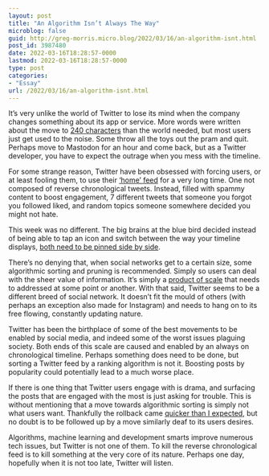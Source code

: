 ```yaml
---
layout: post
title: "An Algorithm Isn’t Always The Way"
microblog: false
guid: http://greg-morris.micro.blog/2022/03/16/an-algorithm-isnt.html
post_id: 3987480
date: 2022-03-16T18:28:57-0000
lastmod: 2022-03-16T18:28:57-0000
type: post
categories:
- "Essay"
url: /2022/03/16/an-algorithm-isnt.html
---
```

<p>It’s very unlike the world of Twitter to lose its mind when the company changes something about its app or service. More words were written about the move to <a href="https://blog.twitter.com/en_us/topics/product/2017/Giving-you-more-characters-to-express-yourself">240 characters</a> than the world needed, but most users just get used to the noise. Some throw all the toys out the pram and quit. Perhaps move to Mastodon for an hour and come back, but as a Twitter developer, you have to expect the outrage when you mess with the timeline.</p><p>For some strange reason, Twitter have been obsessed with forcing users, or at least fooling them, to use their <a href="https://help.twitter.com/en/using-twitter/twitter-timeline">‘home’ feed</a> for a very long time. One not composed of reverse chronological tweets. Instead, filled with spammy content to boost engagement, 7 different tweets that someone you forgot you followed liked, and random topics someone somewhere decided you might not hate.</p><p>This week was no different. The big brains at the blue bird decided instead of being able to tap an icon and switch between the way your timeline displays, <a href="https://www.techradar.com/uk/news/twitter-just-made-a-big-change-to-our-timelines-and-i-hate-it">both need to be pinned side by side</a>.</p><p>There’s no denying that, when social networks get to a certain size, some algorithmic sorting and pruning is recommended. Simply so users can deal with the sheer value of information. It’s simply a <a href="https://gregmorris.co.uk/blog/the-problem-of/">product of scale</a> that needs to addressed at some point or another. With that said, Twitter seems to be a different breed of social network. It doesn’t fit the mould of others (with perhaps an exception also made for Instagram) and needs to hang on to its free flowing, constantly updating nature.</p><p>Twitter has been the birthplace of some of the best movements to be enabled by social media, and indeed some of the worst issues plaguing society. Both ends of this scale are caused and enabled by an always on chronological timeline. Perhaps something does need to be done, but sorting a Twitter feed by a ranking algorithm is not it. Boosting posts by popularity could potentially lead to a much worse place.</p><p>If there is one thing that Twitter users engage with is drama, and surfacing the posts that are engaged with the most is just asking for trouble. This is without mentioning that a move towards algorithmic sorting is simply not what users want. Thankfully the rollback came <a href="https://www.techradar.com/news/twitter-finally-rolls-back-another-terrible-feature-in-new-speed-record">quicker than I expected</a>, but no doubt is to be followed up by a move similarly deaf to its users desires.</p><p>Algorithms, machine learning and development smarts improve numerous tech issues, but Twitter is not one of them. To kill the reverse chronological feed is to kill something at the very core of its nature. Perhaps one day, hopefully when it is not too late, Twitter will listen.</p>
